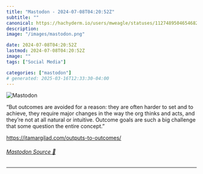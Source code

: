 ```yaml
---
title: "Mastodon - 2024-07-08T04:20:52Z"
subtitle: ""
canonical: https://hachyderm.io/users/mweagle/statuses/112748950465468234
description:
image: "/images/mastodon.png"

date: 2024-07-08T04:20:52Z
lastmod: 2024-07-08T04:20:52Z
image: ""
tags: ["Social Media"]

categories: ["mastodon"]
# generated: 2025-03-16T12:33:30-04:00
---
```

![Mastodon](/images/mastodon.png)

<p>“But outcomes are avoided for a reason: they are often harder to set and to achieve, they require major changes in the way the org thinks and acts, and they’re not at all natural or intuitive. Outcome goals are such a big challenge that some question the entire concept.”</p><p><a href="https://itamargilad.com/outputs-to-outcomes/" target="_blank" rel="nofollow noopener noreferrer" translate="no"><span class="invisible">https://</span><span class="ellipsis">itamargilad.com/outputs-to-out</span><span class="invisible">comes/</span></a></p>


###### [Mastodon Source 🐘](https://hachyderm.io/@mweagle/112748950465468234)

___
